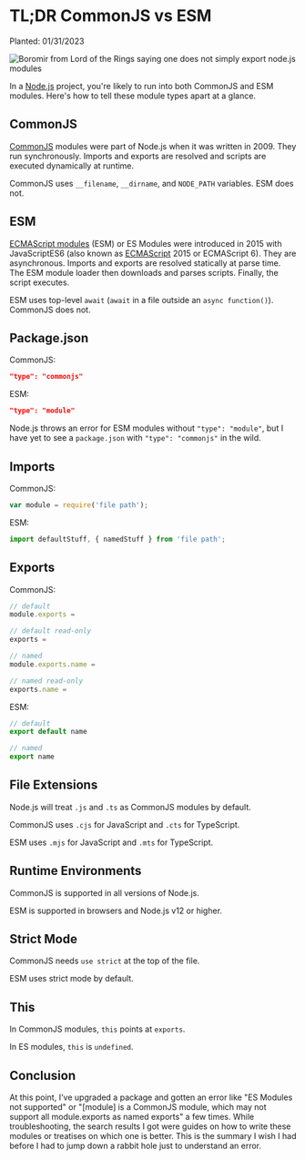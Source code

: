 # TL;DR CommonJS vs ESM

Planted: 01/31/2023

![Boromir from Lord of the Rings saying one does not simply export node.js modules](https://images.abbeyperini.com/modules.png)

In a [Node.js](https://nodejs.org/en/) project, you're likely to run into both CommonJS and ESM modules. Here's how to tell these module types apart at a glance.

## CommonJS

[CommonJS](https://nodejs.org/api/modules.html) modules were part of Node.js when it was written in 2009. They run synchronously. Imports and exports are resolved and scripts are executed dynamically at runtime.

CommonJS uses `__filename`, `__dirname`, and `NODE_PATH` variables. ESM does not.

## ESM

[ECMAScript modules](https://nodejs.org/api/esm.html) (ESM) or ES Modules were introduced in 2015 with JavaScriptES6 (also known as [ECMAScript](https://www.freecodecamp.org/news/whats-the-difference-between-javascript-and-ecmascript-cba48c73a2b5/) 2015 or ECMAScript 6). They are asynchronous. Imports and exports are resolved statically at parse time. The ESM module loader then downloads and parses scripts. Finally, the script executes.

ESM uses top-level `await` (`await` in a file outside an `async function()`). CommonJS does not.

## Package.json

CommonJS:

```JSON
"type": "commonjs"
```

ESM:

```JSON
"type": "module"
```

Node.js throws an error for ESM modules without `"type": "module"`, but I have yet to see a `package.json` with `"type": "commonjs"` in the wild.

## Imports

CommonJS:

```JavaScript
var module = require('file path');
```

ESM:

```JavaScript
import defaultStuff, { namedStuff } from 'file path';
```

## Exports

CommonJS:

```JavaScript
// default
module.exports =

// default read-only
exports =

// named
module.exports.name =

// named read-only
exports.name =
```

ESM:

```JavaScript
// default
export default name

// named
export name
```

## File Extensions

Node.js will treat `.js` and `.ts` as CommonJS modules by default.

CommonJS uses `.cjs` for JavaScript and `.cts` for TypeScript.

ESM uses `.mjs` for JavaScript and `.mts` for TypeScript.

## Runtime Environments

CommonJS is supported in all versions of Node.js.

ESM is supported in browsers and Node.js v12 or higher.

## Strict Mode

CommonJS needs `use strict` at the top of the file.

ESM uses strict mode by default.

## This

In CommonJS modules, `this` points at `exports`.

In ES modules, `this` is `undefined`.

## Conclusion

At this point, I've upgraded a package and gotten an error like "ES Modules not supported" or "[module] is a CommonJS module, which may not support all module.exports as named exports" a few times. While troubleshooting, the search results I got were guides on how to write these modules or treatises on which one is better. This is the summary I wish I had before I had to jump down a rabbit hole just to understand an error.
